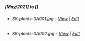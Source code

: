##### [May/2021] to []
   - ###### SK-plants-0A001.jpg - [View](https://samsonkiran02.github.io/Link/Images/JPG/Plants/SK-plants-0A001.jpg) | [Edit](https://github.com/samsonkiran02/Link/blob/main/Images/JPG/Plants/SK-plants-0A001.jpg)                                                        
   - ###### SK-plants-0A002.jpg - [View](https://samsonkiran02.github.io/Link/Images/JPG/Plants/SK-plants-0A002.jpg) | [Edit](https://github.com/samsonkiran02/Link/blob/main/Images/JPG/Plants/SK-plants-0A002.jpg)                                                        
